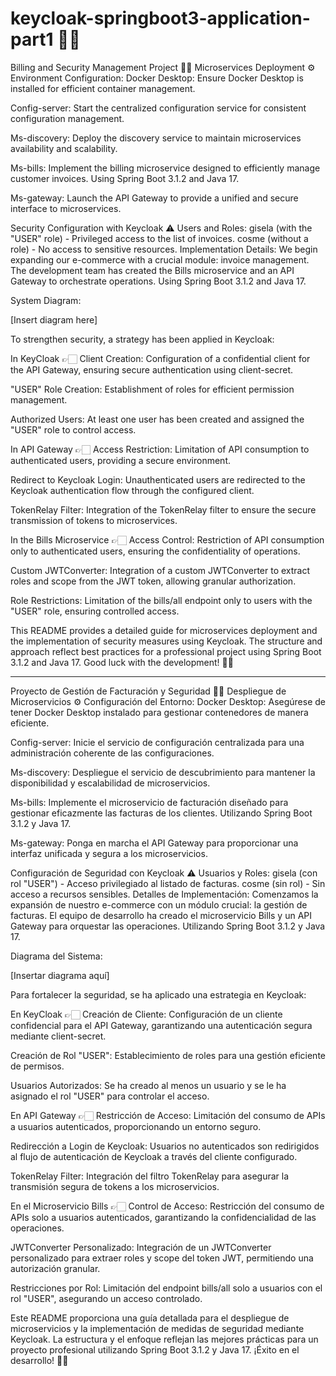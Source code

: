 # keycloak-springboot3-application-part1 🚀👾

Billing and Security Management Project 🚀👾
Microservices Deployment ⚙️
Environment Configuration:
Docker Desktop: Ensure Docker Desktop is installed for efficient container management.

Config-server: Start the centralized configuration service for consistent configuration management.

Ms-discovery: Deploy the discovery service to maintain microservices availability and scalability.

Ms-bills: Implement the billing microservice designed to efficiently manage customer invoices. Using Spring Boot 3.1.2 and Java 17.

Ms-gateway: Launch the API Gateway to provide a unified and secure interface to microservices.

Security Configuration with Keycloak ⚠️
Users and Roles:
gisela (with the "USER" role) - Privileged access to the list of invoices.
cosme (without a role) - No access to sensitive resources.
Implementation Details:
We begin expanding our e-commerce with a crucial module: invoice management. The development team has created the Bills microservice and an API Gateway to orchestrate operations. Using Spring Boot 3.1.2 and Java 17.

System Diagram:

[Insert diagram here]

To strengthen security, a strategy has been applied in Keycloak:

In KeyCloak 👉🏻
Client Creation: Configuration of a confidential client for the API Gateway, ensuring secure authentication using client-secret.

"USER" Role Creation: Establishment of roles for efficient permission management.

Authorized Users: At least one user has been created and assigned the "USER" role to control access.

In API Gateway 👉🏻
Access Restriction: Limitation of API consumption to authenticated users, providing a secure environment.

Redirect to Keycloak Login: Unauthenticated users are redirected to the Keycloak authentication flow through the configured client.

TokenRelay Filter: Integration of the TokenRelay filter to ensure the secure transmission of tokens to microservices.

In the Bills Microservice 👉🏻
Access Control: Restriction of API consumption only to authenticated users, ensuring the confidentiality of operations.

Custom JWTConverter: Integration of a custom JWTConverter to extract roles and scope from the JWT token, allowing granular authorization.

Role Restrictions: Limitation of the bills/all endpoint only to users with the "USER" role, ensuring controlled access.

This README provides a detailed guide for microservices deployment and the implementation of security measures using Keycloak. The structure and approach reflect best practices for a professional project using Spring Boot 3.1.2 and Java 17. Good luck with the development! 🚀👾

____________________________________________________________________________________________


Proyecto de Gestión de Facturación y Seguridad 🚀👾
Despliegue de Microservicios ⚙️
Configuración del Entorno:
Docker Desktop: Asegúrese de tener Docker Desktop instalado para gestionar contenedores de manera eficiente.

Config-server: Inicie el servicio de configuración centralizada para una administración coherente de las configuraciones.

Ms-discovery: Despliegue el servicio de descubrimiento para mantener la disponibilidad y escalabilidad de microservicios.

Ms-bills: Implemente el microservicio de facturación diseñado para gestionar eficazmente las facturas de los clientes. Utilizando Spring Boot 3.1.2 y Java 17.

Ms-gateway: Ponga en marcha el API Gateway para proporcionar una interfaz unificada y segura a los microservicios.

Configuración de Seguridad con Keycloak ⚠️
Usuarios y Roles:
gisela (con rol "USER") - Acceso privilegiado al listado de facturas.
cosme (sin rol) - Sin acceso a recursos sensibles.
Detalles de Implementación:
Comenzamos la expansión de nuestro e-commerce con un módulo crucial: la gestión de facturas. El equipo de desarrollo ha creado el microservicio Bills y un API Gateway para orquestar las operaciones. Utilizando Spring Boot 3.1.2 y Java 17.

Diagrama del Sistema:

[Insertar diagrama aquí]

Para fortalecer la seguridad, se ha aplicado una estrategia en Keycloak:

En KeyCloak 👉🏻
Creación de Cliente: Configuración de un cliente confidencial para el API Gateway, garantizando una autenticación segura mediante client-secret.

Creación de Rol "USER": Establecimiento de roles para una gestión eficiente de permisos.

Usuarios Autorizados: Se ha creado al menos un usuario y se le ha asignado el rol "USER" para controlar el acceso.

En API Gateway 👉🏻
Restricción de Acceso: Limitación del consumo de APIs a usuarios autenticados, proporcionando un entorno seguro.

Redirección a Login de Keycloak: Usuarios no autenticados son redirigidos al flujo de autenticación de Keycloak a través del cliente configurado.

TokenRelay Filter: Integración del filtro TokenRelay para asegurar la transmisión segura de tokens a los microservicios.

En el Microservicio Bills 👉🏻
Control de Acceso: Restricción del consumo de APIs solo a usuarios autenticados, garantizando la confidencialidad de las operaciones.

JWTConverter Personalizado: Integración de un JWTConverter personalizado para extraer roles y scope del token JWT, permitiendo una autorización granular.

Restricciones por Rol: Limitación del endpoint bills/all solo a usuarios con el rol "USER", asegurando un acceso controlado.

Este README proporciona una guía detallada para el despliegue de microservicios y la implementación de medidas de seguridad mediante Keycloak. La estructura y el enfoque reflejan las mejores prácticas para un proyecto profesional utilizando Spring Boot 3.1.2 y Java 17. ¡Éxito en el desarrollo! 🚀👾